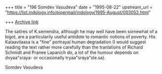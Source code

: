 +++
title = "196 Somdev Vasudeva"
date = "1995-08-22"
upstream_url = "https://list.indology.info/pipermail/indology/1995-August/003052.html"

+++
[Archive link](https://list.indology.info/pipermail/indology/1995-August/003052.html)



The satires of K.semendra, although he may well have been somewhat 
of a bigot, are a particularily useful antidote to 
romantic notions of poverty. His Kalaavilaasa is a "fine" portrayal human 
degradation (I would suggest reading the text rather more carefully than 
the tranlations of Richard Schmidt and Pranee Lapanich do, a lot of the 
humour depends on dvyaa"sraya- or occasionally tryaa"sraya"sle.sa). 

Somdev Vasudeva






